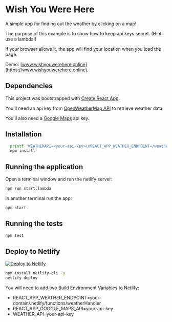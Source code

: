 # Wish You Were Here

A simple app for finding out the weather by clicking on a map!

The purpose of this example is to show how to keep api keys secret. (Hint: use a lambda!)

If your browser allows it, the app will find your location when you load the page.

Demo: [www.wishyouwerehere.online](https://www.wishyouwerehere.online).

## Dependencies

This project was bootstrapped with [Create React App](https://github.com/facebookincubator/create-react-app).

You'll need an api key from [OpenWeatherMap API](https://openweathermap.org/api) to retrieve weather data.

You'll also need a [Google Maps](https://developers.google.com/maps/) api key.

## Installation
```sh
  printf 'WEATHERAPI=<your-api-key>\nREACT_APP_WEATHER_ENDPOINT=/weatherHandler\nREACT_APP_GOOGLE_MAPS_API=<your-api-key>' > .env
  npm install
```

## Running the application

Open a terminal window and run the netlify server:

```sh
npm run start:lambda
```

In another terminal run the app:

```sh
npm start
```

## Running the tests

```sh
npm test
```

## Deploy to Netlify

[![Deploy to Netlify](https://www.netlify.com/img/deploy/button.svg)](https://app.netlify.com/start/deploy?repository=https://github.com/netlify/netlify-statuskit)


```sh
npm install netlify-cli -g
netlify deploy
```

You will need to add two Build Environment Variables to Netlify:

* REACT_APP_WEATHER_ENDPOINT=your-domain/.netlify/functions/weatherHandler
* REACT_APP_GOOGLE_MAPS_API=your-api-key
* WEATHER_API=your-api-key
